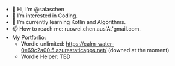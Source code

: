 - 👋 Hi, I’m @salaschen
- 👀 I’m interested in Coding. 
- 🌱 I’m currently learning Kotlin and Algorithms.
- 📫 How to reach me: ruowei.chen.aus'At'gmail.com.  
- My Portforlio:
	-	Wordle unlimited: https://calm-water-0e69c2a00.5.azurestaticapps.net/  (downed at the moment)
	-	Wordle Helper: TBD

<!---
salaschen/salaschen is a ✨ special ✨ repository because its `README.md` (this file) appears on your GitHub profile.
You can click the Preview link to take a look at your changes.
--->
